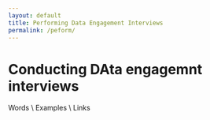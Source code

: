 ```yaml
---
layout: default
title: Performing Data Engagement Interviews
permalink: /peform/
---
```

# Conducting DAta engagemnt interviews

Words 
\\
Examples
\\
Links